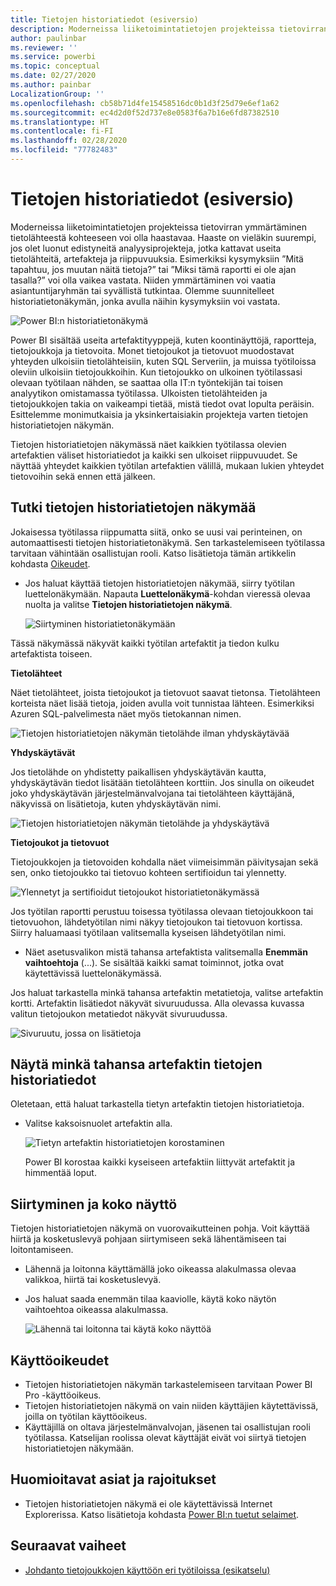 ```yaml
---
title: Tietojen historiatiedot (esiversio)
description: Moderneissa liiketoimintatietojen projekteissa tietovirran ymmärtäminen tietolähteestä kohteeseen on tärkeä haaste monille asiakkaille.
author: paulinbar
ms.reviewer: ''
ms.service: powerbi
ms.topic: conceptual
ms.date: 02/27/2020
ms.author: painbar
LocalizationGroup: ''
ms.openlocfilehash: cb58b71d4fe15458516dc0b1d3f25d79e6ef1a62
ms.sourcegitcommit: ec4d2d0f52d737e8e0583f6a7b16e6fd87382510
ms.translationtype: HT
ms.contentlocale: fi-FI
ms.lasthandoff: 02/28/2020
ms.locfileid: "77782483"
---
```

# <a name="data-lineage-preview"></a>Tietojen historiatiedot (esiversio)
Moderneissa liiketoimintatietojen projekteissa tietovirran ymmärtäminen tietolähteestä kohteeseen voi olla haastavaa. Haaste on vieläkin suurempi, jos olet luonut edistyneitä analyysiprojekteja, jotka kattavat useita tietolähteitä, artefakteja ja riippuvuuksia. Esimerkiksi kysymyksiin ”Mitä tapahtuu, jos muutan näitä tietoja?” tai ”Miksi tämä raportti ei ole ajan tasalla?” voi olla vaikea vastata. Niiden ymmärtäminen voi vaatia asiantuntijaryhmän tai syvällistä tutkintaa. Olemme suunnitelleet historiatietonäkymän, jonka avulla näihin kysymyksiin voi vastata.

![Power BI:n historiatietonäkymä](media/service-data-lineage/service-data-lineage-view.png)
 
Power BI sisältää useita artefaktityyppejä, kuten koontinäyttöjä, raportteja, tietojoukkoja ja tietovoita. Monet tietojoukot ja tietovuot muodostavat yhteyden ulkoisiin tietolähteisiin, kuten SQL Serveriin, ja muissa työtiloissa oleviin ulkoisiin tietojoukkoihin. Kun tietojoukko on ulkoinen työtilassasi olevaan työtilaan nähden, se saattaa olla IT:n työntekijän tai toisen analyytikon omistamassa työtilassa. Ulkoisten tietolähteiden ja tietojoukkojen takia on vaikeampi tietää, mistä tiedot ovat lopulta peräisin. Esittelemme monimutkaisia ja yksinkertaisiakin projekteja varten tietojen historiatietojen näkymän.

Tietojen historiatietojen näkymässä näet kaikkien työtilassa olevien artefaktien väliset historiatiedot ja kaikki sen ulkoiset riippuvuudet. Se näyttää yhteydet kaikkien työtilan artefaktien välillä, mukaan lukien yhteydet tietovoihin sekä ennen että jälkeen.

## <a name="explore-lineage-view"></a>Tutki tietojen historiatietojen näkymää

Jokaisessa työtilassa riippumatta siitä, onko se uusi vai perinteinen, on automaattisesti tietojen historiatietonäkymä. Sen tarkastelemiseen työtilassa tarvitaan vähintään osallistujan rooli. Katso lisätietoja tämän artikkelin kohdasta [Oikeudet](#permissions).

* Jos haluat käyttää tietojen historiatietojen näkymää, siirry työtilan luettelonäkymään. Napauta **Luettelonäkymä**-kohdan vieressä olevaa nuolta ja valitse **Tietojen historiatietojen näkymä**.

   ![Siirtyminen historiatietonäkymään](media/service-data-lineage/service-data-lineage-view-select.png)

Tässä näkymässä näkyvät kaikki työtilan artefaktit ja tiedon kulku artefaktista toiseen.

**Tietolähteet**

Näet tietolähteet, joista tietojoukot ja tietovuot saavat tietonsa. Tietolähteen korteista näet lisää tietoja, joiden avulla voit tunnistaa lähteen. Esimerkiksi Azuren SQL-palvelimesta näet myös tietokannan nimen.

![Tietojen historiatietojen näkymän tietolähde ilman yhdyskäytävää](media/service-data-lineage/service-data-lineage-data-source-card.png)
 
**Yhdyskäytävät**

Jos tietolähde on yhdistetty paikallisen yhdyskäytävän kautta, yhdyskäytävän tiedot lisätään tietolähteen korttiin. Jos sinulla on oikeudet joko yhdyskäytävän järjestelmänvalvojana tai tietolähteen käyttäjänä, näkyvissä on lisätietoja, kuten yhdyskäytävän nimi.

![Tietojen historiatietojen näkymän tietolähde ja yhdyskäytävä](media/service-data-lineage/service-data-lineage-data-gateway-card.png)

**Tietojoukot ja tietovuot**
 
Tietojoukkojen ja tietovoiden kohdalla näet viimeisimmän päivitysajan sekä sen, onko tietojoukko tai tietovuo kohteen sertifioidun tai ylennetty.

![Ylennetyt ja sertifioidut tietojoukot historiatietonäkymässä](media/service-data-lineage/service-data-lineage-promoted-certified.png)
 
Jos työtilan raportti perustuu toisessa työtilassa olevaan tietojoukkoon tai tietovuohon, lähdetyötilan nimi näkyy tietojoukon tai tietovuon kortissa. Siirry haluamaasi työtilaan valitsemalla kyseisen lähdetyötilan nimi.

* Näet asetusvalikon mistä tahansa artefaktista valitsemalla **Enemmän vaihtoehtoja** (...). Se sisältää kaikki samat toiminnot, jotka ovat käytettävissä luettelonäkymässä.

Jos haluat tarkastella minkä tahansa artefaktin metatietoja, valitse artefaktin kortti. Artefaktin lisätiedot näkyvät sivuruudussa. Alla olevassa kuvassa valitun tietojoukon metatiedot näkyvät sivuruudussa.

![Sivuruutu, jossa on lisätietoja](media/service-data-lineage/service-data-lineage-side-pane.png)
 
## <a name="show-lineage-for-any-artifact"></a>Näytä minkä tahansa artefaktin tietojen historiatiedot 

Oletetaan, että haluat tarkastella tietyn artefaktin tietojen historiatietoja.

* Valitse kaksoisnuolet artefaktin alla.

   ![Tietyn artefaktin historiatietojen korostaminen](media/service-data-lineage/service-data-lineage-specific-artifact.png)

   Power BI korostaa kaikki kyseiseen artefaktiin liittyvät artefaktit ja himmentää loput. 

## <a name="navigation-and-full-screen"></a>Siirtyminen ja koko näyttö 

Tietojen historiatietojen näkymä on vuorovaikutteinen pohja. Voit käyttää hiirtä ja kosketuslevyä pohjaan siirtymiseen sekä lähentämiseen tai loitontamiseen.

* Lähennä ja loitonna käyttämällä joko oikeassa alakulmassa olevaa valikkoa, hiirtä tai kosketuslevyä.
* Jos haluat saada enemmän tilaa kaaviolle, käytä koko näytön vaihtoehtoa oikeassa alakulmassa. 

    ![Lähennä tai loitonna tai käytä koko näyttöä](media/service-data-lineage/service-data-lineage-zoom.png)

## <a name="permissions"></a>Käyttöoikeudet

* Tietojen historiatietojen näkymän tarkastelemiseen tarvitaan Power BI Pro -käyttöoikeus.
* Tietojen historiatietojen näkymä on vain niiden käyttäjien käytettävissä, joilla on työtilan käyttöoikeus.
* Käyttäjillä on oltava järjestelmänvalvojan, jäsenen tai osallistujan rooli työtilassa. Katselijan roolissa olevat käyttäjät eivät voi siirtyä tietojen historiatietojen näkymään.


## <a name="considerations-and-limitations"></a>Huomioitavat asiat ja rajoitukset

- Tietojen historiatietojen näkymä ei ole käytettävissä Internet Explorerissa. Katso lisätietoja kohdasta [Power BI:n tuetut selaimet](../power-bi-browsers.md).

## <a name="next-steps"></a>Seuraavat vaiheet

* [Johdanto tietojoukkojen käyttöön eri työtiloissa (esikatselu)](../service-datasets-across-workspaces.md)
